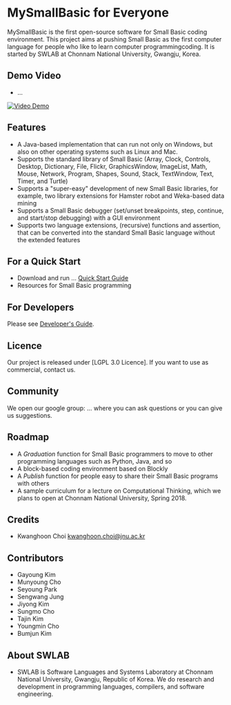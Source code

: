 # MySmallBasic for Everyone
MySmallBasic is the first open-source software for Small Basic coding environment. This project aims at pushing Small Basic as the first computer language for people who like to learn computer programmingcoding. It is started by SWLAB at Chonnam National University, Gwangju, Korea.

## Demo Video
- ...

[![Video Demo](https://github.com/kwanghoon/images/blob/mysmallbasic/___.PNG)](https://youtu.be/KTYCjc8aoMU "title")

## Features
- A Java-based implementation that can run not only on Windows, but also on other operating systems such as Linux and Mac.
- Supports the standard library of Small Basic (Array, Clock, Controls, Desktop, Dictionary, File, Flickr, GraphicsWindow, ImageList, Math, Mouse, Network, Program, Shapes, Sound, Stack, TextWindow, Text, Timer, and Turtle)
- Supports a "super-easy" development of new Small Basic libraries, for example, two library extensions for Hamster robot and Weka-based data mining
- Supports a Small Basic debugger (set/unset breakpoints, step, continue, and start/stop debugging) with a GUI environment
- Supports two language extensions, (recursive) functions and assertion, that can be converted into the standard Small Basic language without the extended features

## For a Quick Start
 - Download and run ...
  [Quick Start Guide](https://github.com/kwanghoon)
 - Resources for Small Basic programming


## For Developers
Please see [Developer's Guide](https://github.com/kwanghoon).


## Licence
Our project is released under [LGPL 3.0 Licence]. If you want to use as commercial, contact us.

## Community
We open our google group: ... where you can ask questions or you can give us suggestions.

## Roadmap
- A *Graduation* function for Small Basic programmers to move to other programming languages such as Python, Java, and so
- A block-based coding environment based on Blockly
- A *Publish* function for people easy to share their Small Basic programs with others
- A sample curriculum for a lecture on Computational Thinking, which we plans to open at Chonnam National University, Spring 2018.

## Credits
- Kwanghoon Choi <kwanghoon.choi@jnu.ac.kr>

## Contributors
- Gayoung Kim
- Munyoung Cho
- Seyoung Park
- Sengwang Jung
- Jiyong Kim
- Sungmo Cho
- Tajin Kim
- Youngmin Cho
- Bumjun Kim

## About SWLAB
- SWLAB is Software Languages and Systems Laboratory at Chonnam National University, Gwangju, Republic of Korea. We do research and development in programming languages, compilers, and software engineering. 
